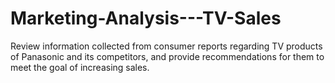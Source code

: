 # Marketing-Analysis---TV-Sales
Review information collected from consumer reports regarding TV products of Panasonic and its competitors, and provide recommendations for them to meet the goal of increasing sales. 

